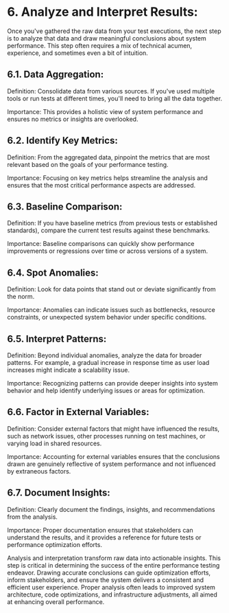 # 6. Analyze and Interpret Results:

   Once you've gathered the raw data from your test executions, the next step is to analyze that data and draw meaningful conclusions about system performance. This step often requires a mix of technical acumen, experience, and sometimes even a bit of intuition.

## 6.1. Data Aggregation:

Definition: Consolidate data from various sources. If you've used multiple tools or run tests at different times, you'll need to bring all the data together.

Importance: This provides a holistic view of system performance and ensures no metrics or insights are overlooked.

## 6.2. Identify Key Metrics:

Definition: From the aggregated data, pinpoint the metrics that are most relevant based on the goals of your performance testing.

Importance: Focusing on key metrics helps streamline the analysis and ensures that the most critical performance aspects are addressed.

## 6.3. Baseline Comparison:

Definition: If you have baseline metrics (from previous tests or established standards), compare the current test results against these benchmarks.

Importance: Baseline comparisons can quickly show performance improvements or regressions over time or across versions of a system.

## 6.4. Spot Anomalies:

Definition: Look for data points that stand out or deviate significantly from the norm.

Importance: Anomalies can indicate issues such as bottlenecks, resource constraints, or unexpected system behavior under specific conditions.

## 6.5. Interpret Patterns:

Definition: Beyond individual anomalies, analyze the data for broader patterns. For example, a gradual increase in response time as user load increases might indicate a scalability issue.

Importance: Recognizing patterns can provide deeper insights into system behavior and help identify underlying issues or areas for optimization.

## 6.6. Factor in External Variables:

Definition: Consider external factors that might have influenced the results, such as network issues, other processes running on test machines, or varying load in shared resources.

Importance: Accounting for external variables ensures that the conclusions drawn are genuinely reflective of system performance and not influenced by extraneous factors.

## 6.7. Document Insights:

Definition: Clearly document the findings, insights, and recommendations from the analysis.

Importance: Proper documentation ensures that stakeholders can understand the results, and it provides a reference for future tests or performance optimization efforts.

Analysis and interpretation transform raw data into actionable insights. This step is critical in determining the success of the entire performance testing endeavor. Drawing accurate conclusions can guide optimization efforts, inform stakeholders, and ensure the system delivers a consistent and efficient user experience. Proper analysis often leads to improved system architecture, code optimizations, and infrastructure adjustments, all aimed at enhancing overall performance.